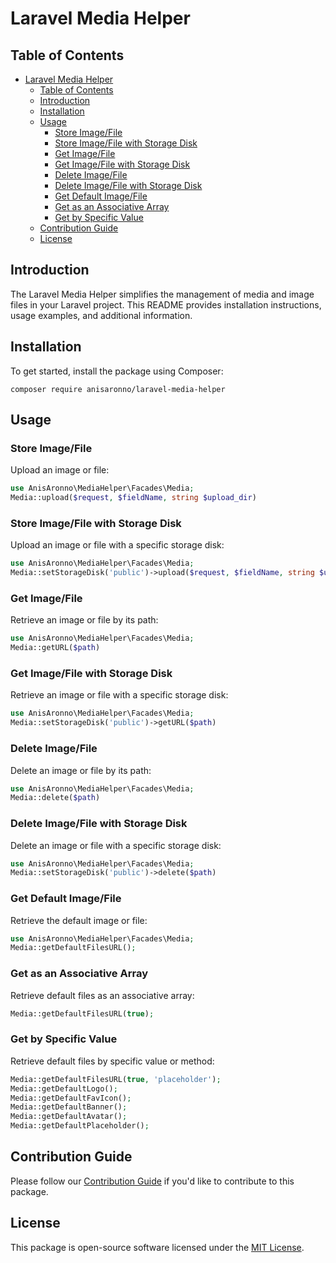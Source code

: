 # Laravel Media Helper

## Table of Contents
- [Laravel Media Helper](#laravel-media-helper)
  - [Table of Contents](#table-of-contents)
  - [Introduction](#introduction)
  - [Installation](#installation)
  - [Usage](#usage)
    - [Store Image/File](#store-imagefile)
    - [Store Image/File with Storage Disk](#store-imagefile-with-storage-disk)
    - [Get Image/File](#get-imagefile)
    - [Get Image/File with Storage Disk](#get-imagefile-with-storage-disk)
    - [Delete Image/File](#delete-imagefile)
    - [Delete Image/File with Storage Disk](#delete-imagefile-with-storage-disk)
    - [Get Default Image/File](#get-default-imagefile)
    - [Get as an Associative Array](#get-as-an-associative-array)
    - [Get by Specific Value](#get-by-specific-value)
  - [Contribution Guide](#contribution-guide)
  - [License](#license)

## Introduction
The Laravel Media Helper simplifies the management of media and image files in your Laravel project. This README provides installation instructions, usage examples, and additional information.

## Installation
To get started, install the package using Composer:

```shell
composer require anisaronno/laravel-media-helper
```

## Usage

### Store Image/File
Upload an image or file:

```php
use AnisAronno\MediaHelper\Facades\Media;
Media::upload($request, $fieldName, string $upload_dir)
```

### Store Image/File with Storage Disk
Upload an image or file with a specific storage disk:

```php
use AnisAronno\MediaHelper\Facades\Media;
Media::setStorageDisk('public')->upload($request, $fieldName, string $upload_dir)
```

### Get Image/File
Retrieve an image or file by its path:

```php
use AnisAronno\MediaHelper\Facades\Media;
Media::getURL($path)
```

### Get Image/File with Storage Disk
Retrieve an image or file with a specific storage disk:

```php
use AnisAronno\MediaHelper\Facades\Media;
Media::setStorageDisk('public')->getURL($path)
```

### Delete Image/File
Delete an image or file by its path:

```php
use AnisAronno\MediaHelper\Facades\Media;
Media::delete($path)
```

### Delete Image/File with Storage Disk
Delete an image or file with a specific storage disk:

```php
use AnisAronno\MediaHelper\Facades\Media;
Media::setStorageDisk('public')->delete($path)
```

### Get Default Image/File
Retrieve the default image or file:

```php
use AnisAronno\MediaHelper\Facades\Media;
Media::getDefaultFilesURL();
```

### Get as an Associative Array
Retrieve default files as an associative array:

```php
Media::getDefaultFilesURL(true);
```

### Get by Specific Value
Retrieve default files by specific value or method:

```php
Media::getDefaultFilesURL(true, 'placeholder');
Media::getDefaultLogo();
Media::getDefaultFavIcon();
Media::getDefaultBanner();
Media::getDefaultAvatar();
Media::getDefaultPlaceholder();
```

## Contribution Guide
Please follow our [Contribution Guide](https://github.com/anisAronno/multipurpose-admin-panel-boilerplate/blob/develop/CONTRIBUTING.md) if you'd like to contribute to this package.

## License
This package is open-source software licensed under the [MIT License](https://opensource.org/licenses/MIT).